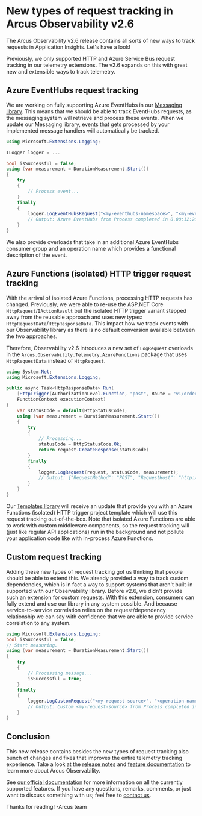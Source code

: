 # New types of request tracking in Arcus Observability v2.6
The Arcus Observability v2.6 release contains all sorts of new ways to track requests in Application Insights. Let's have a look!

Previously, we only supported HTTP and Azure Service Bus request tracking in our telemetry extensions. The v2.6 expands on this with great new and extensible ways to track telemetry.

## Azure EventHubs request tracking
We are working on fully supporting Azure EventHubs in our [Messaging library](https://messaging.arcus-azure.net/). This means that we should be able to track EventHubs requests, as the messaging system will retrieve and process these events. When we update our Messaging library, events that gets processed by your implemented message handlers will automatically be tracked.

```csharp
using Microsoft.Extensions.Logging;

ILogger logger = ...

bool isSuccessful = false;
using (var measurement = DurationMeasurement.Start())
{
    try
    {
        // Process event...
    }
    finally
    {
        logger.LogEventHubsRequest("<my-eventhubs-namespace>", "<my-eventhubs-name>", isSuccessful, measurement);
        // Output: Azure EventHubs from Process completed in 0.00:12:20.8290760 at 2021-10-26T05:36:03.6067975 +02:00 - (IsSuccessful: True, Context: {[EventHubs-Namespace, <my-eventhubs-namespace>]; [EventHubs-Name, <my-eventhubs-name>]; [EventHubs-ConsumerGroup, $Default]; [TelemetryType, Request]})
    }
}
```

We also provide overloads that take in an additional Azure EventHubs consumer group and an operation name which provides a functional description of the event.

## Azure Functions (isolated) HTTP trigger request tracking
With the arrival of isolated Azure Functions, processing HTTP requests has changed. Previously, we were able to re-use the ASP.NET Core `HttpRequest`/`IActionResult` but the isolated HTTP trigger variant stepped away from the reusable approach and uses new types: `HttpRequestData`/`HttpResponseData`. This impact how we track events with our Observability library as there is no default conversion available between the two approaches.

Therefore, Observability v2.6 introduces a new set of `LogRequest` overloads in the `Arcus.Observability.Telemetry.AzureFunctions` package that uses `HttpRequestData` instead of `HttpRequest`.

```csharp
using System.Net;
using Microsoft.Extensions.Logging;

public async Task<HttpResponseData> Run(
    [HttpTrigger(AuthorizationLevel.Function, "post", Route = "v1/order")] HttpRequestData request,
    FunctionContext executionContext)
{
    var statusCode = default(HttpStatusCode);
    using (var measurement = DurationMeasurement.Start())
    {
        try
        {
            // Processing...
            statusCode = HttpStatusCode.Ok;
            return request.CreateResponse(statusCode)
        }
        finally
        {
            logger.LogRequest(request, statusCode, measurement);
            // Output: {"RequestMethod": "POST", "RequestHost": "http://localhost:5000/", "RequestUri": "http://localhost:5000/v1/order", "ResponseStatusCode": 200, "RequestDuration": "00:00:00.0191554", "RequestTime": "03/23/2020 10:12:55 +00:00", "Context": {}}
        }
    }
}
```

Our [Templates library](https://templates.arcus-azure.net/) will receive an update that provide you with an Azure Functions (isolated) HTTP trigger project template which will use this request tracking out-of-the-box. Note that isolated Azure Functions are able to work with custom middleware components, so the request tracking will (just like regular API applications) run in the background and not pollute your application code like with in-process Azure Functions.

## Custom request tracking
Adding these new types of request tracking got us thinking that people should be able to extend this. We already provided a way to track custom dependencies, which is in fact a way to support systems that aren't built-in supported with our Observability library. Before v2.6, we didn't provide such an extension for custom requests. With this extension, consumers can fully extend and use our library in any system possible. And because service-to-service correlation relies on the request/dependency relationship we can say with confidence that we are able to provide service correlation to any system.

```csharp
using Microsoft.Extensions.Logging;
bool isSuccessful = false;
// Start measuring.
using (var measurement = DurationMeasurement.Start())
{
    try
    {
        // Processing message...
        isSuccessful = true;
    }
    finally
    {
        logger.LogCustomRequest("<my-request-source>", "<operation-name>", isSuccessful, measurement);
        // Output: Custom <my-request-source> from Process completed in 0.00:12:20.8290760 at 2021-10-26T05:36:03.6067975 +02:00 - (IsSuccessful: True, Context: {[TelemetryType, Request]})
    }
}
```

## Conclusion
This new release contains besides the new types of request tracking also bunch of changes and fixes that improves the entire telemetry tracking experience. Take a look at the [release notes](https://github.com/arcus-azure/arcus.observability/releases/tag/v2.6.0) and [feature documentation](https://observability.arcus-azure.net/) to learn more about Arcus Observability.

See [our official documentation](https://observability.arcus-azure.net/) for more information on all the currently supported features.
If you have any questions, remarks, comments, or just want to discuss something with us; feel free to [contact us](https://github.com/arcus-azure/arcus.observability/issues/new/choose).

Thanks for reading!
-Arcus team